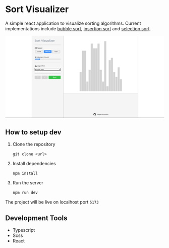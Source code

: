 # Sort Visualizer
A simple react application to visualize sorting algorithms. Current implementations include [bubble sort](https://en.wikipedia.org/wiki/Bubble_sort), [insertion sort](https://en.wikipedia.org/wiki/Insertion_sort) and [selection sort](https://en.wikipedia.org/wiki/Selection_sort).

![screenshot](./screenshot/screenshot.png)

## How to setup dev
1. Clone the repository
   ```
   git clone <url>
   ```
2. Install dependencies
   ```
   npm install
   ```
3. Run the server
   ```
   npm run dev
   ```
The project will be live on localhost port `5173`

## Development Tools
- Typescript
- Scss
- React